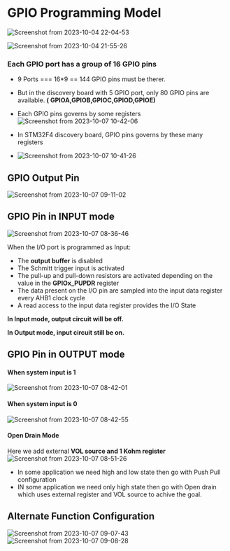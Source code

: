 # GPIO Programming Model

![Screenshot from 2023-10-04 22-04-53](https://github.com/PranabNandy/MCU-Driver-Development/assets/80820274/e4293aca-cf25-4cc1-9a9a-b39f0697d80b)


![Screenshot from 2023-10-04 21-55-26](https://github.com/PranabNandy/MCU-Driver-Development/assets/80820274/16a687c6-e171-4610-8f3c-f1b398be94cc)

### Each GPIO port has a group of 16 GPIO pins

-  9 Ports === 16*9 == 144 GPIO pins must be therer.

-  But in the discovery board with 5 GPIO port, only 80 GPIO pins are available. **( GPIOA,GPIOB,GPIOC,GPIOD,GPIOE)**
-  Each GPIO pins governs by some registers
![Screenshot from 2023-10-07 10-42-06](https://github.com/PranabNandy/MCU-Driver-Development/assets/80820274/8a535a7a-7942-4f66-9baf-02bfea894800)

-  In STM32F4 discovery board, GPIO pins governs by these many registers
-   ![Screenshot from 2023-10-07 10-41-26](https://github.com/PranabNandy/MCU-Driver-Development/assets/80820274/4aedad27-9d10-4735-b8fe-cfb4031de144)




## GPIO Output Pin
![Screenshot from 2023-10-07 09-11-02](https://github.com/PranabNandy/MCU-Driver-Development/assets/80820274/1be46a45-56cb-4546-bd4a-ec50052b5092)

## GPIO Pin in INPUT mode
![Screenshot from 2023-10-07 08-36-46](https://github.com/PranabNandy/MCU-Driver-Development/assets/80820274/de187d34-ab37-4f27-9cef-0f3c685b0e66)

When the I/O port is programmed as Input:

-  The **output buffer** is disabled
-  The Schmitt trigger input is activated
-  The pull-up and pull-down resistors are activated depending on the value in the **GPIOx_PUPDR** register
- The data present on the I/O pin are sampled into the input data register every AHB1 clock cycle
- A read access to the input data register provides the I/O State

**In Input mode, output circuit will be off.**

**In Output mode, input circuit still be on.**
 

## GPIO Pin in OUTPUT mode

#### When system input is 1

![Screenshot from 2023-10-07 08-42-01](https://github.com/PranabNandy/MCU-Driver-Development/assets/80820274/78f4b8d9-296a-4e9f-b17d-f9396efd9b70)

#### When system input is 0
![Screenshot from 2023-10-07 08-42-55](https://github.com/PranabNandy/MCU-Driver-Development/assets/80820274/9573e30a-04a0-4c68-9fa4-1ca16b689a03)

#### Open Drain Mode
Here we add external **VOL source and 1 Kohm register**
![Screenshot from 2023-10-07 08-51-26](https://github.com/PranabNandy/MCU-Driver-Development/assets/80820274/19c624ed-fb46-47b1-82b7-7dbd5e204967)
-  In some application we need high and low state then go with Push Pull configuration 
-  IN some application we need only high state then go with Open drain which uses external register and VOL source to achive the goal. 

## Alternate Function Configuration
![Screenshot from 2023-10-07 09-07-43](https://github.com/PranabNandy/MCU-Driver-Development/assets/80820274/f310dd45-25bf-498a-a91a-d8b231aae56f)
![Screenshot from 2023-10-07 09-08-28](https://github.com/PranabNandy/MCU-Driver-Development/assets/80820274/da6188f0-c00e-4248-a68a-bb56c6d280be)

